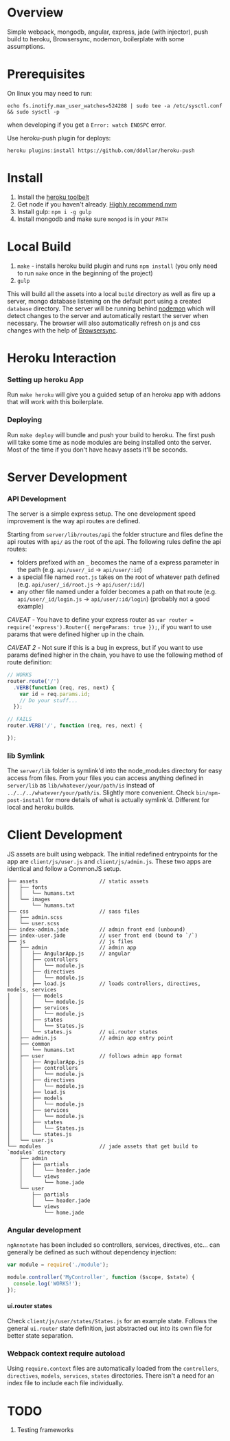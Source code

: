 
Overview
========

Simple webpack, mongodb, angular, express, jade (with injector), push build to heroku, Browsersync, nodemon, boilerplate with some assumptions.

Prerequisites
=============

On linux you may need to run:

`echo fs.inotify.max_user_watches=524288 | sudo tee -a /etc/sysctl.conf && sudo sysctl -p`

when developing if you get a `Error: watch ENOSPC` error.

Use heroku-push plugin for deploys:

`heroku plugins:install https://github.com/ddollar/heroku-push`

Install
=======

1. Install the [heroku toolbelt](https://toolbelt.heroku.com/)
1. Get node if you haven't already. [Highly recommend nvm](https://github.com/creationix/nvm)
1. Install gulp: `npm i -g gulp`
1. Install mongodb and make sure `mongod` is in your `PATH`

Local Build
===========

1. `make` - installs heroku build plugin and runs `npm install` (you only need to run `make` once in the beginning of the project)
1. `gulp`

This will build all the assets into a local `build` directory as well as fire up a server, mongo database listening on the default port using a created `database` directory. The server will be running behind [nodemon](https://github.com/remy/nodemon) which will detect changes to the server and automatically restart the server when necessary. The browser will also automatically refresh on js and css changes with the help of [Browsersync](http://www.browsersync.io/).

Heroku Interaction
==================

### Setting up heroku App

Run `make heroku` will give you a guided setup of an heroku app with addons that will work with this boilerplate.

### Deploying

Run `make deploy` will bundle and push your build to heroku. The first push will take some time as node modules are being installed onto the server. Most of the time if you don't have heavy assets it'll be seconds.

Server Development
==================

### API Development

The server is a simple express setup. The one development speed improvement is the way api routes are defined.

Starting from `server/lib/routes/api` the folder structure and files define the api routes with `api/` as the root of the api. The following rules define the api routes:

* folders prefixed with an `_` becomes the name of a express parameter in the path (e.g. `api/user/_id` -> `api/user/:id`)
* a special file named `root.js` takes on the root of whatever path defined (e.g. `api/user/_id/root.js` -> `api/user/:id/`)
* any other file named under a folder becomes a path on that route (e.g. `api/user/_id/login.js` -> `api/user/:id/login`) (probably not a good example)

*CAVEAT* - You have to define your express router as `var router = require('express').Router({ mergeParams: true });`, if you want to use params that were defined higher up in the chain.

*CAVEAT 2* - Not sure if this is a bug in express, but if you want to use params defined higher in the chain, you have to use the following method of route definition:

```javascript
// WORKS
router.route('/')
  .VERB(function (req, res, next) {
    var id = req.params.id;
    // Do your stuff...
  });

// FAILS
router.VERB('/', function (req, res, next) {

});

```

### lib Symlink

The `server/lib` folder is symlink'd into the node_modules directory for easy access from files. From your files you can access anything defined in `server/lib` as `lib/whatever/your/path/is` instead of `../../../whatever/your/path/is`. Slightly more convenient. Check `bin/npm-post-install` for more details of what is actually symlink'd. Different for local and heroku builds.

Client Development
==================

JS assets are built using webpack. The initial redefined entrypoints for the app are `client/js/user.js` and `client/js/admin.js`. These two apps are identical and follow a CommonJS setup.


```
├── assets                    // static assets
│   ├── fonts
│   │   └── humans.txt
│   └── images
│       └── humans.txt
├── css                       // sass files
│   ├── admin.scss
│   └── user.scss
├── index-admin.jade          // admin front end (unbound)
├── index-user.jade           // user front end (bound to `/`)
├── js                        // js files
│   ├── admin                 // admin app
│   │   ├── AngularApp.js     // angular
│   │   ├── controllers       
│   │   │   └── module.js
│   │   ├── directives
│   │   │   └── module.js
│   │   ├── load.js           // loads controllers, directives, models, services
│   │   ├── models
│   │   │   └── module.js
│   │   ├── services
│   │   │   └── module.js
│   │   ├── states
│   │   │   └── States.js
│   │   └── states.js         // ui.router states
│   ├── admin.js              // admin app entry point
│   ├── common
│   │   └── humans.txt
│   ├── user                  // follows admin app format
│   │   ├── AngularApp.js
│   │   ├── controllers
│   │   │   └── module.js
│   │   ├── directives
│   │   │   └── module.js
│   │   ├── load.js
│   │   ├── models
│   │   │   └── module.js
│   │   ├── services
│   │   │   └── module.js
│   │   ├── states
│   │   │   └── States.js
│   │   └── states.js
│   └── user.js
└── modules                   // jade assets that get build to `modules` directory
    ├── admin
    │   ├── partials
    │   │   └── header.jade
    │   └── views
    │       └── home.jade
    └── user
        ├── partials
        │   └── header.jade
        └── views
            └── home.jade
```

### Angular development

`ngAnnotate` has been included so controllers, services, directives, etc... can generally be defined as such without dependency injection:

```javascript
var module = require('./module');

module.controller('MyController', function ($scope, $state) {
  console.log('WORKS!');
});

```

#### ui.router states

Check `client/js/user/states/States.js` for an example state. Follows the general `ui.router` state definition, just abstracted out into its own file for better state separation.

### Webpack context require autoload

Using `require.context` files are automatically loaded from the `controllers`, `directives`, `models`, `services`, `states` directories. There isn't a need for an index file to include each file individually.


TODO
====

1. Testing frameworks
